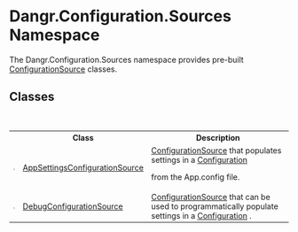 # Dangr.Configuration.Sources Namespace
 

The Dangr.Configuration.Sources namespace provides pre-built <a href="T_Dangr_Configuration_ConfigurationSource">ConfigurationSource</a> classes.


## Classes
&nbsp;<table><tr><th></th><th>Class</th><th>Description</th></tr><tr><td>![Public class](media/pubclass.gif "Public class")</td><td><a href="T_Dangr_Configuration_Sources_AppSettingsConfigurationSource">AppSettingsConfigurationSource</a></td><td><a href="T_Dangr_Configuration_ConfigurationSource">ConfigurationSource</a> that populates settings in a <a href="http://msdn2.microsoft.com/en-us/library/s7kc101z" target="_blank">Configuration</a>

from the App.config file.</td></tr><tr><td>![Public class](media/pubclass.gif "Public class")</td><td><a href="T_Dangr_Configuration_Sources_DebugConfigurationSource">DebugConfigurationSource</a></td><td><a href="T_Dangr_Configuration_ConfigurationSource">ConfigurationSource</a> that can be used to programmatically populate settings in a <a href="T_Dangr_Configuration_Configuration">Configuration</a> .</td></tr></table>&nbsp;

